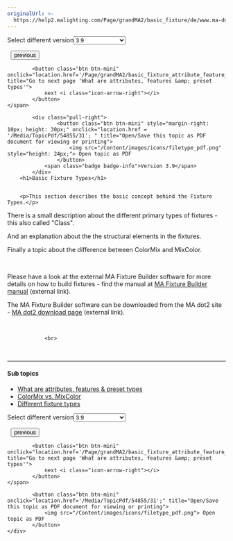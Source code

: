 ```yaml
---
originalUrl: >-
  https://help2.malighting.com/Page/grandMA2/basic_fixture/de/www.ma-dot2.com/en/software-download/
---
```


<div class="topic-navigation">

<div class="pull-right">
	<span class="pull-left">


<div class="pull-left">
<form action="/Topic/SetCurrentVersionNumber" class="form-inline" id="frmTagSelector" method="post">	<span class="form-mini">
		<div class="input-prepend"><span class="add-on">Select different version</span><select autocomplete="off" id="versionNumberId" name="versionNumberId" onchange="$(this).closest('#frmTagSelector').submit();" style="width: 120px;"><option value="">- latest -</option>
<option value="6">3.3</option>
<option value="14">3.4</option>
<option value="18">3.5</option>
<option value="21">3.6</option>
<option value="23">3.7</option>
<option value="27">3.8</option>
<option selected="selected" value="31">3.9</option>
</select></div>
		<input data-val="true" data-val-number="The field Int32 must be a number." data-val-required="The Int32 field is required." id="ProductId" name="ProductId" type="hidden" value="11">
		<input id="CurrentGuid" name="CurrentGuid" type="hidden" value="6cb30a8c-fb59-4ea0-841e-8389cfb7f99b">
	</span>
</form></div>&nbsp;	</span>
	<span class="pull-right" style="white-space: nowrap;">
			<button class="btn btn-mini" onclick="location.href='/Page/grandMA2/patch_autocalibrate/en/3.9'; " title="Go to previous page 'Auto calibrate fixture positions'">
				<i class="icon-arrow-left"></i> previous
			</button>

			<button class="btn btn-mini" onclick="location.href='/Page/grandMA2/basic_fixture_attribute_feature_preset/en/3.9';" title="Go to next page 'What are attributes, features &amp; preset types'">
				next <i class="icon-arrow-right"></i> 
			</button>
	</span>
</div>
<div class="clear-fix" style="margin-bottom: 10px"></div>
</div>

		
			<div class="pull-right">
					<button class="btn btn-mini" style="margin-right: 10px; height: 30px;" onclick="location.href = '/Media/TopicPdf/54855/31'; " title="Open/Save this topic as PDF document for viewing or printing">
						<img src="/Content/images/icons/filetype_pdf.png" style="height: 24px;"> Open topic as PDF
					</button>
				<span class="badge badge-info">Version 3.9</span>
			</div>
		<h1>Basic Fixture Types</h1>


		<p>This section describes the basic concept behind the Fixture Types.</p>

<p>There is a small description about the differ<span class="highlight">en</span>t primary types of fixtures - this also called "Class".</p>

<p>And an explanation about the the structural elem<span class="highlight">en</span>ts in the fixtures.</p>

<p>Finally a topic about the differ<span class="highlight">en</span>ce betwe<span class="highlight">en</span> ColorMix and MixColor.</p>

<p>&nbsp;</p>

<p>Please have a look at the external MA Fixture Builder software for more details on how to build fixtures - find the manual at <a href="help2.malighting.com/Topic">MA Fixture Builder manual</a> (external link).</p>

<p>The MA Fixture Builder software can be downloaded from the MA dot2 site - <a href="www.ma-dot2.com/en/software-download/">MA dot2 download page</a> (external link).</p>

<p>&nbsp;</p>


				<br>
<div class="topic-navigation">
	<br>
	<hr>
	<h4>Sub topics</h4>
	<ul>
				<li><a href="/Page/grandMA2/basic_fixture_attribute_feature_preset/en/3.9">What are attributes, features &amp; preset types</a></li>
				<li><a href="/Page/grandMA2/basic_fixture_colormix_mixcolor/en/3.9">ColorMix vs. MixColor</a></li>
				<li><a href="/Page/grandMA2/basic_fixture_type/en/3.9">Different fixture types</a></li>
	</ul>

<div class="pull-right">
	<span class="pull-left">


<div class="pull-left">
<form action="/Topic/SetCurrentVersionNumber" class="form-inline" id="frmTagSelector" method="post">	<span class="form-mini">
		<div class="input-prepend"><span class="add-on">Select different version</span><select autocomplete="off" id="versionNumberId" name="versionNumberId" onchange="$(this).closest('#frmTagSelector').submit();" style="width: 120px;"><option value="">- latest -</option>
<option value="6">3.3</option>
<option value="14">3.4</option>
<option value="18">3.5</option>
<option value="21">3.6</option>
<option value="23">3.7</option>
<option value="27">3.8</option>
<option selected="selected" value="31">3.9</option>
</select></div>
		<input data-val="true" data-val-number="The field Int32 must be a number." data-val-required="The Int32 field is required." id="ProductId" name="ProductId" type="hidden" value="11">
		<input id="CurrentGuid" name="CurrentGuid" type="hidden" value="6cb30a8c-fb59-4ea0-841e-8389cfb7f99b">
	</span>
</form></div>&nbsp;	</span>
	<span class="pull-right" style="white-space: nowrap;">
			<button class="btn btn-mini" onclick="location.href='/Page/grandMA2/patch_autocalibrate/en/3.9'; " title="Go to previous page 'Auto calibrate fixture positions'">
				<i class="icon-arrow-left"></i> previous
			</button>

			<button class="btn btn-mini" onclick="location.href='/Page/grandMA2/basic_fixture_attribute_feature_preset/en/3.9';" title="Go to next page 'What are attributes, features &amp; preset types'">
				next <i class="icon-arrow-right"></i> 
			</button>
	</span>
</div>
	<div class="clear-fix"></div>
	<div class="pull-right">
	
			<button class="btn btn-mini" onclick="location.href='/Media/TopicPdf/54855/31';" title="Open/Save this topic as PDF document for viewing or printing">
				<img src="/Content/images/icons/filetype_pdf.png"> Open topic as PDF
			</button>
	</div>
<div class="clear-fix" style="margin-bottom: 10px"></div>
</div>

	
